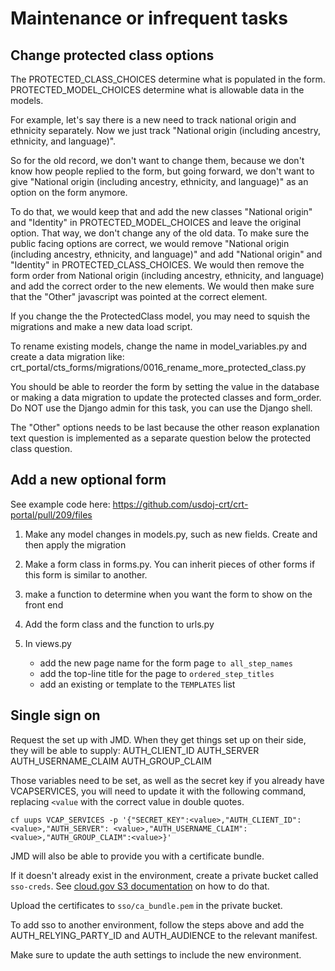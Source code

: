 # Maintenance or infrequent tasks

## Change protected class options

The PROTECTED_CLASS_CHOICES determine what is populated in the form. PROTECTED_MODEL_CHOICES determine what is allowable data in the models.

For example, let's say there is a new need to track national origin and ethnicity separately. Now we just track "National origin (including ancestry, ethnicity, and language)".

So for the old record, we don't want to change them, because we don't know how people replied to the form, but going forward, we don't want to give "National origin (including ancestry, ethnicity, and language)" as an option on the form anymore.

To do that, we would keep that and add the new classes "National origin" and "Identity" in PROTECTED_MODEL_CHOICES and leave the original option. That way, we don't change any of the old data. To make sure the public facing options are correct, we would remove "National origin (including ancestry, ethnicity, and language)" and add "National origin" and "Identity" in PROTECTED_CLASS_CHOICES. We would then remove the form order from National origin (including ancestry, ethnicity, and language) and add the correct order to the new elements. We would then make sure that the "Other" javascript was pointed at the correct element.

If you change the the ProtectedClass model, you may need to squish the migrations and make a new data load script.

To rename existing models, change the name in model_variables.py and create a data migration like: crt_portal/cts_forms/migrations/0016_rename_more_protected_class.py

You should be able to reorder the form by setting the value in the database or making a data migration to update the protected classes and form_order. Do NOT use the Django admin for this task, you can use the Django shell.

The "Other" options needs to be last because the other reason explanation text question is implemented as a separate question below the protected class question.


## Add a new optional form
See example code here: https://github.com/usdoj-crt/crt-portal/pull/209/files

1) Make any model changes in models.py, such as new fields. Create and then apply the migration

2) Make a form class in forms.py. You can inherit pieces of other forms if this form is similar to another.

3) make a function to determine when you want the form to show on the front end

4) Add the form class and the function to urls.py

5) In views.py
    - add the new page name for the form page `to all_step_names`
    - add the top-line title for the page to `ordered_step_titles`
    - add an existing or template to the `TEMPLATES` list

## Single sign on

Request the set up with JMD. When they get things set up on their side, they will be able to supply:
    AUTH_CLIENT_ID
    AUTH_SERVER
    AUTH_USERNAME_CLAIM
    AUTH_GROUP_CLAIM

Those variables need to be set, as well as the secret key if you already have VCAPSERVICES, you will need to update it with the following command, replacing `<value` with the correct value in double quotes.

    cf uups VCAP_SERVICES -p '{"SECRET_KEY":<value>,"AUTH_CLIENT_ID":<value>,"AUTH_SERVER": <value>,"AUTH_USERNAME_CLAIM":<value>,"AUTH_GROUP_CLAIM":<value>}'

JMD will also be able to provide you with a certificate bundle.

If it doesn't already exist in the environment, create a private bucket called `sso-creds`. See [cloud.gov S3 documentation](https://cloud.gov/docs/services/s3/) on how to do that.

Upload the certificates to `sso/ca_bundle.pem` in the private bucket.

To add sso to another environment, follow the steps above and add the AUTH_RELYING_PARTY_ID and AUTH_AUDIENCE to the relevant manifest.

Make sure to update the auth settings to include the new environment.

